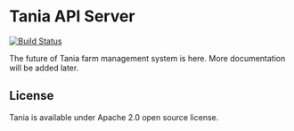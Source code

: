 # Tania API Server

[![Build
Status](https://travis-ci.com/Tanibox/tania-server.svg?token=rFvCvk3YAEKpm9H4axVv&branch=master)](https://travis-ci.com/Tanibox/tania-server)

The future of Tania farm management system is here. More documentation will be
added later.

## License

Tania is available under Apache 2.0 open source license.
